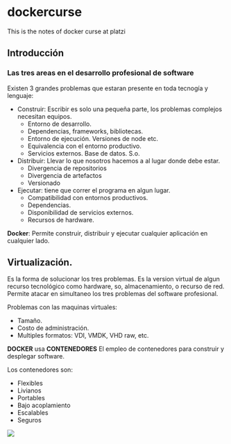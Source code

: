 # dockercurse
This is the notes of docker curse at platzi
## Introducción
### Las tres areas en el desarrollo profesional de software
Existen 3 grandes problemas que estaran presente en toda tecnogía y lenguaje:
* Construir: Escribir es solo una pequeña parte, los problemas complejos necesitan equipos.
  * Entorno de desarrollo.
  * Dependencias, frameworks, bibliotecas.
  * Entorno de ejecución. Versiones de node etc. 
  * Equivalencia con el entorno productivo.
  * Servicios externos. Base de datos. S.o.
* Distribuir: Llevar lo que nosotros hacemos a al lugar donde debe estar.
  * Divergencia de repositorios
  * Divergencia de artefactos
  * Versionado
* Ejecutar: tiene que correr el programa en algun lugar.
  * Compatibilidad con entornos productivos.
  * Dependencias.
  * Disponibilidad de servicios externos.
  * Recursos de hardware.

**Docker**: Permite construir, distribuir y ejecutar cualquier aplicación en cualquier lado.

## Virtualización.
Es la forma de solucionar los tres problemas.
Es la version virtual de algun recurso tecnológico como hardware, so, almacenamiento, o recurso de red.
Permite atacar en simultaneo los tres problemas del software profesional.

Problemas con las maquinas virtuales:
* Tamaño.
* Costo de administración.
* Multiples formatos: VDI, VMDK, VHD raw, etc.

**DOCKER** usa **CONTENEDORES**
El empleo de contenedores para construir y desplegar software.

Los contenedores son:
 * Flexibles
 * Livianos
 * Portables
 * Bajo acoplamiento
 * Escalables
 * Seguros

<img src="https://www.redeszone.net/app/uploads/2016/02/docker-vs-virtual-machines.png" />

